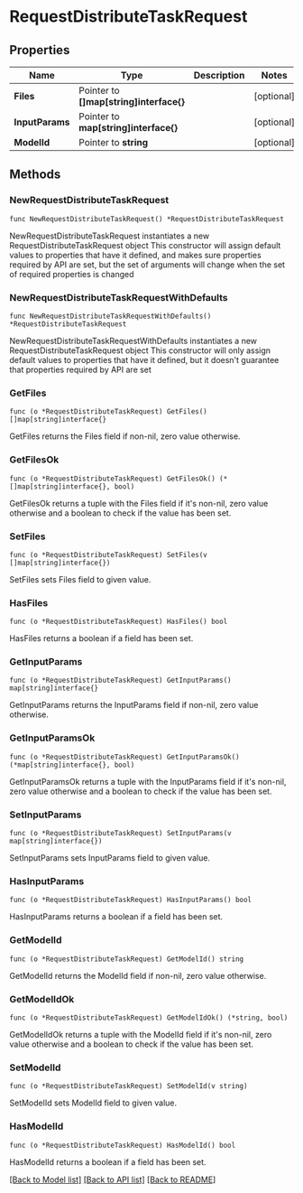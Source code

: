 # RequestDistributeTaskRequest

## Properties

Name | Type | Description | Notes
------------ | ------------- | ------------- | -------------
**Files** | Pointer to **[]map[string]interface{}** |  | [optional] 
**InputParams** | Pointer to **map[string]interface{}** |  | [optional] 
**ModelId** | Pointer to **string** |  | [optional] 

## Methods

### NewRequestDistributeTaskRequest

`func NewRequestDistributeTaskRequest() *RequestDistributeTaskRequest`

NewRequestDistributeTaskRequest instantiates a new RequestDistributeTaskRequest object
This constructor will assign default values to properties that have it defined,
and makes sure properties required by API are set, but the set of arguments
will change when the set of required properties is changed

### NewRequestDistributeTaskRequestWithDefaults

`func NewRequestDistributeTaskRequestWithDefaults() *RequestDistributeTaskRequest`

NewRequestDistributeTaskRequestWithDefaults instantiates a new RequestDistributeTaskRequest object
This constructor will only assign default values to properties that have it defined,
but it doesn't guarantee that properties required by API are set

### GetFiles

`func (o *RequestDistributeTaskRequest) GetFiles() []map[string]interface{}`

GetFiles returns the Files field if non-nil, zero value otherwise.

### GetFilesOk

`func (o *RequestDistributeTaskRequest) GetFilesOk() (*[]map[string]interface{}, bool)`

GetFilesOk returns a tuple with the Files field if it's non-nil, zero value otherwise
and a boolean to check if the value has been set.

### SetFiles

`func (o *RequestDistributeTaskRequest) SetFiles(v []map[string]interface{})`

SetFiles sets Files field to given value.

### HasFiles

`func (o *RequestDistributeTaskRequest) HasFiles() bool`

HasFiles returns a boolean if a field has been set.

### GetInputParams

`func (o *RequestDistributeTaskRequest) GetInputParams() map[string]interface{}`

GetInputParams returns the InputParams field if non-nil, zero value otherwise.

### GetInputParamsOk

`func (o *RequestDistributeTaskRequest) GetInputParamsOk() (*map[string]interface{}, bool)`

GetInputParamsOk returns a tuple with the InputParams field if it's non-nil, zero value otherwise
and a boolean to check if the value has been set.

### SetInputParams

`func (o *RequestDistributeTaskRequest) SetInputParams(v map[string]interface{})`

SetInputParams sets InputParams field to given value.

### HasInputParams

`func (o *RequestDistributeTaskRequest) HasInputParams() bool`

HasInputParams returns a boolean if a field has been set.

### GetModelId

`func (o *RequestDistributeTaskRequest) GetModelId() string`

GetModelId returns the ModelId field if non-nil, zero value otherwise.

### GetModelIdOk

`func (o *RequestDistributeTaskRequest) GetModelIdOk() (*string, bool)`

GetModelIdOk returns a tuple with the ModelId field if it's non-nil, zero value otherwise
and a boolean to check if the value has been set.

### SetModelId

`func (o *RequestDistributeTaskRequest) SetModelId(v string)`

SetModelId sets ModelId field to given value.

### HasModelId

`func (o *RequestDistributeTaskRequest) HasModelId() bool`

HasModelId returns a boolean if a field has been set.


[[Back to Model list]](../README.md#documentation-for-models) [[Back to API list]](../README.md#documentation-for-api-endpoints) [[Back to README]](../README.md)


